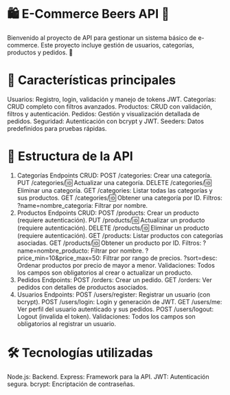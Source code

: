 # 🛍️ E-Commerce Beers API 🍻
Bienvenido al proyecto de API para gestionar un sistema básico de e-commerce. Este proyecto incluye gestión de usuarios, categorías, productos y pedidos. 🚀

# 🌟 Características principales
Usuarios: Registro, login, validación y manejo de tokens JWT.
Categorías: CRUD completo con filtros avanzados.
Productos: CRUD con validación, filtros y autenticación.
Pedidos: Gestión y visualización detallada de pedidos.
Seguridad: Autenticación con bcrypt y JWT.
Seeders: Datos predefinidos para pruebas rápidas.

# 📂 Estructura de la API
1. Categorías
Endpoints CRUD:
POST /categories: Crear una categoría.
PUT /categories/:id: Actualizar una categoría.
DELETE /categories/:id: Eliminar una categoría.
GET /categories: Listar todas las categorías y sus productos.
GET /categories/:id: Obtener una categoría por ID.
Filtros:
?name=nombre_categoria: Filtrar por nombre.
2. Productos
Endpoints CRUD:
POST /products: Crear un producto (requiere autenticación).
PUT /products/:id: Actualizar un producto (requiere autenticación).
DELETE /products/:id: Eliminar un producto (requiere autenticación).
GET /products: Listar productos con categorías asociadas.
GET /products/:id: Obtener un producto por ID.
Filtros:
?name=nombre_producto: Filtrar por nombre.
?price_min=10&price_max=50: Filtrar por rango de precios.
?sort=desc: Ordenar productos por precio de mayor a menor.
Validaciones: Todos los campos son obligatorios al crear o actualizar un producto.
3. Pedidos
Endpoints:
POST /orders: Crear un pedido.
GET /orders: Ver pedidos con detalles de productos asociados.
4. Usuarios
Endpoints:
POST /users/register: Registrar un usuario (con bcrypt).
POST /users/login: Login y generación de JWT.
GET /users/me: Ver perfil del usuario autenticado y sus pedidos.
POST /users/logout: Logout (invalida el token).
Validaciones: Todos los campos son obligatorios al registrar un usuario.

# 🛠️ Tecnologías utilizadas
Node.js: Backend.
Express: Framework para la API.
JWT: Autenticación segura.
bcrypt: Encriptación de contraseñas.


